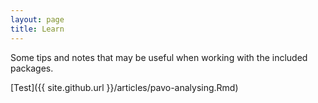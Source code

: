 ```yaml
---
layout: page
title: Learn
---
```


Some tips and notes that may be useful when working with the included packages.

[Test]({{ site.github.url }}/articles/pavo-analysing.Rmd)


